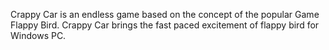 Crappy Car is an endless game based on the concept of the popular Game Flappy Bird. 
Crappy Car brings the fast paced excitement of flappy bird for Windows PC.
